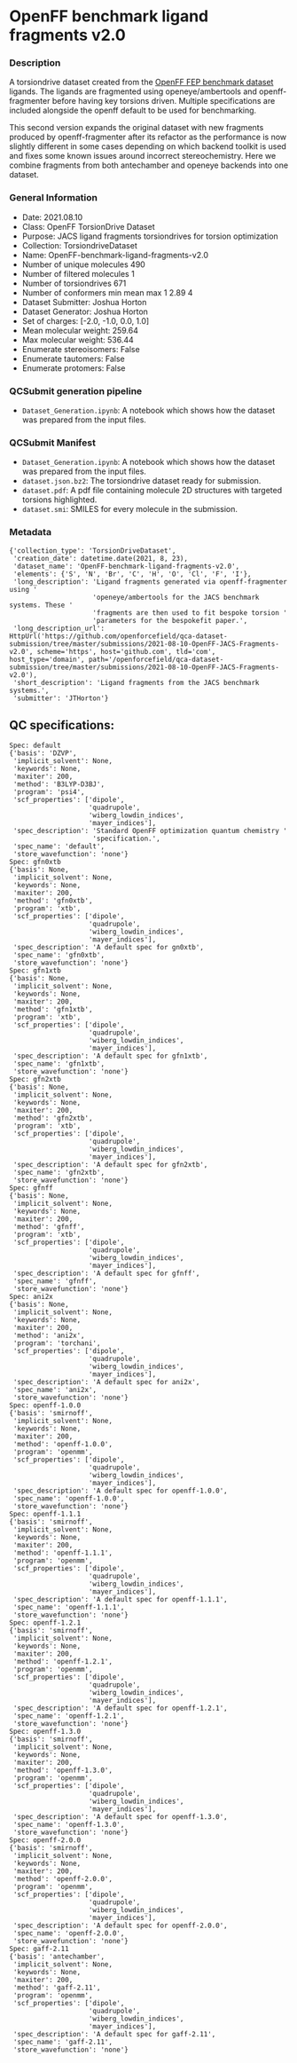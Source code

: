 # OpenFF benchmark ligand fragments v2.0

### Description

A torsiondrive dataset created from the [OpenFF FEP benchmark dataset](https://github.com/openmm/openmmforcefields/tree/master/openmmforcefields/data/perses_jacs_systems) ligands. The ligands are fragmented using openeye/ambertools and openff-fragmenter before having key torsions driven. 
Multiple specifications are included alongside the openff default to be used for benchmarking.

This second version expands the original dataset with new fragments produced by openff-fragmenter after its refactor as the performance is now slightly different in some cases depending on which backend toolkit is used
and fixes some known issues around incorrect stereochemistry. Here we combine fragments from both antechamber and openeye backends into one dataset.

### General Information

- Date: 2021.08.10
- Class: OpenFF TorsionDrive Dataset
- Purpose: JACS ligand fragments torsiondrives for torsion optimization 
- Collection: TorsiondriveDataset
- Name: OpenFF-benchmark-ligand-fragments-v2.0
- Number of unique molecules        490
- Number of filtered molecules      1
- Number of torsiondrives              671
- Number of conformers min mean max 1   2.89  4
- Dataset Submitter: Joshua Horton
- Dataset Generator: Joshua Horton
- Set of charges: [-2.0, -1.0, 0.0, 1.0]
- Mean molecular weight: 259.64
- Max molecular weight: 536.44
- Enumerate stereoisomers: False
- Enumerate tautomers: False
- Enumerate protomers: False

### QCSubmit generation pipeline

- `Dataset_Generation.ipynb`: A notebook which shows how the dataset was prepared from the input files.

### QCSubmit Manifest

- `Dataset_Generation.ipynb`: A notebook which shows how the dataset was prepared from the input files.
- `dataset.json.bz2`: The torsiondrive dataset ready for submission.
- `dataset.pdf`: A pdf file containing molecule 2D structures with targeted torsions highlighted.
- `dataset.smi`: SMILES for every molecule in the submission.
 
### Metadata

```
{'collection_type': 'TorsionDriveDataset',
 'creation_date': datetime.date(2021, 8, 23),
 'dataset_name': 'OpenFF-benchmark-ligand-fragments-v2.0',
 'elements': {'S', 'N', 'Br', 'C', 'H', 'O', 'Cl', 'F', 'I'},
 'long_description': 'Ligand fragments generated via openff-fragmenter using '
                     'openeye/ambertools for the JACS benchmark systems. These '
                     'fragments are then used to fit bespoke torsion '
                     'parameters for the bespokefit paper.',
 'long_description_url': HttpUrl('https://github.com/openforcefield/qca-dataset-submission/tree/master/submissions/2021-08-10-OpenFF-JACS-Fragments-v2.0', scheme='https', host='github.com', tld='com', host_type='domain', path='/openforcefield/qca-dataset-submission/tree/master/submissions/2021-08-10-OpenFF-JACS-Fragments-v2.0'),
 'short_description': 'Ligand fragments from the JACS benchmark systems.',
 'submitter': 'JTHorton'}
```

## QC specifications:

```
Spec: default
{'basis': 'DZVP',
 'implicit_solvent': None,
 'keywords': None,
 'maxiter': 200,
 'method': 'B3LYP-D3BJ',
 'program': 'psi4',
 'scf_properties': ['dipole',
                    'quadrupole',
                    'wiberg_lowdin_indices',
                    'mayer_indices'],
 'spec_description': 'Standard OpenFF optimization quantum chemistry '
                     'specification.',
 'spec_name': 'default',
 'store_wavefunction': 'none'}
Spec: gfn0xtb
{'basis': None,
 'implicit_solvent': None,
 'keywords': None,
 'maxiter': 200,
 'method': 'gfn0xtb',
 'program': 'xtb',
 'scf_properties': ['dipole',
                    'quadrupole',
                    'wiberg_lowdin_indices',
                    'mayer_indices'],
 'spec_description': 'A default spec for gn0xtb',
 'spec_name': 'gfn0xtb',
 'store_wavefunction': 'none'}
Spec: gfn1xtb
{'basis': None,
 'implicit_solvent': None,
 'keywords': None,
 'maxiter': 200,
 'method': 'gfn1xtb',
 'program': 'xtb',
 'scf_properties': ['dipole',
                    'quadrupole',
                    'wiberg_lowdin_indices',
                    'mayer_indices'],
 'spec_description': 'A default spec for gfn1xtb',
 'spec_name': 'gfn1xtb',
 'store_wavefunction': 'none'}
Spec: gfn2xtb
{'basis': None,
 'implicit_solvent': None,
 'keywords': None,
 'maxiter': 200,
 'method': 'gfn2xtb',
 'program': 'xtb',
 'scf_properties': ['dipole',
                    'quadrupole',
                    'wiberg_lowdin_indices',
                    'mayer_indices'],
 'spec_description': 'A default spec for gfn2xtb',
 'spec_name': 'gfn2xtb',
 'store_wavefunction': 'none'}
Spec: gfnff
{'basis': None,
 'implicit_solvent': None,
 'keywords': None,
 'maxiter': 200,
 'method': 'gfnff',
 'program': 'xtb',
 'scf_properties': ['dipole',
                    'quadrupole',
                    'wiberg_lowdin_indices',
                    'mayer_indices'],
 'spec_description': 'A default spec for gfnff',
 'spec_name': 'gfnff',
 'store_wavefunction': 'none'}
Spec: ani2x
{'basis': None,
 'implicit_solvent': None,
 'keywords': None,
 'maxiter': 200,
 'method': 'ani2x',
 'program': 'torchani',
 'scf_properties': ['dipole',
                    'quadrupole',
                    'wiberg_lowdin_indices',
                    'mayer_indices'],
 'spec_description': 'A default spec for ani2x',
 'spec_name': 'ani2x',
 'store_wavefunction': 'none'}
Spec: openff-1.0.0
{'basis': 'smirnoff',
 'implicit_solvent': None,
 'keywords': None,
 'maxiter': 200,
 'method': 'openff-1.0.0',
 'program': 'openmm',
 'scf_properties': ['dipole',
                    'quadrupole',
                    'wiberg_lowdin_indices',
                    'mayer_indices'],
 'spec_description': 'A default spec for openff-1.0.0',
 'spec_name': 'openff-1.0.0',
 'store_wavefunction': 'none'}
Spec: openff-1.1.1
{'basis': 'smirnoff',
 'implicit_solvent': None,
 'keywords': None,
 'maxiter': 200,
 'method': 'openff-1.1.1',
 'program': 'openmm',
 'scf_properties': ['dipole',
                    'quadrupole',
                    'wiberg_lowdin_indices',
                    'mayer_indices'],
 'spec_description': 'A default spec for openff-1.1.1',
 'spec_name': 'openff-1.1.1',
 'store_wavefunction': 'none'}
Spec: openff-1.2.1
{'basis': 'smirnoff',
 'implicit_solvent': None,
 'keywords': None,
 'maxiter': 200,
 'method': 'openff-1.2.1',
 'program': 'openmm',
 'scf_properties': ['dipole',
                    'quadrupole',
                    'wiberg_lowdin_indices',
                    'mayer_indices'],
 'spec_description': 'A default spec for openff-1.2.1',
 'spec_name': 'openff-1.2.1',
 'store_wavefunction': 'none'}
Spec: openff-1.3.0
{'basis': 'smirnoff',
 'implicit_solvent': None,
 'keywords': None,
 'maxiter': 200,
 'method': 'openff-1.3.0',
 'program': 'openmm',
 'scf_properties': ['dipole',
                    'quadrupole',
                    'wiberg_lowdin_indices',
                    'mayer_indices'],
 'spec_description': 'A default spec for openff-1.3.0',
 'spec_name': 'openff-1.3.0',
 'store_wavefunction': 'none'}
Spec: openff-2.0.0
{'basis': 'smirnoff',
 'implicit_solvent': None,
 'keywords': None,
 'maxiter': 200,
 'method': 'openff-2.0.0',
 'program': 'openmm',
 'scf_properties': ['dipole',
                    'quadrupole',
                    'wiberg_lowdin_indices',
                    'mayer_indices'],
 'spec_description': 'A default spec for openff-2.0.0',
 'spec_name': 'openff-2.0.0',
 'store_wavefunction': 'none'}
Spec: gaff-2.11
{'basis': 'antechamber',
 'implicit_solvent': None,
 'keywords': None,
 'maxiter': 200,
 'method': 'gaff-2.11',
 'program': 'openmm',
 'scf_properties': ['dipole',
                    'quadrupole',
                    'wiberg_lowdin_indices',
                    'mayer_indices'],
 'spec_description': 'A default spec for gaff-2.11',
 'spec_name': 'gaff-2.11',
 'store_wavefunction': 'none'}
​
```

